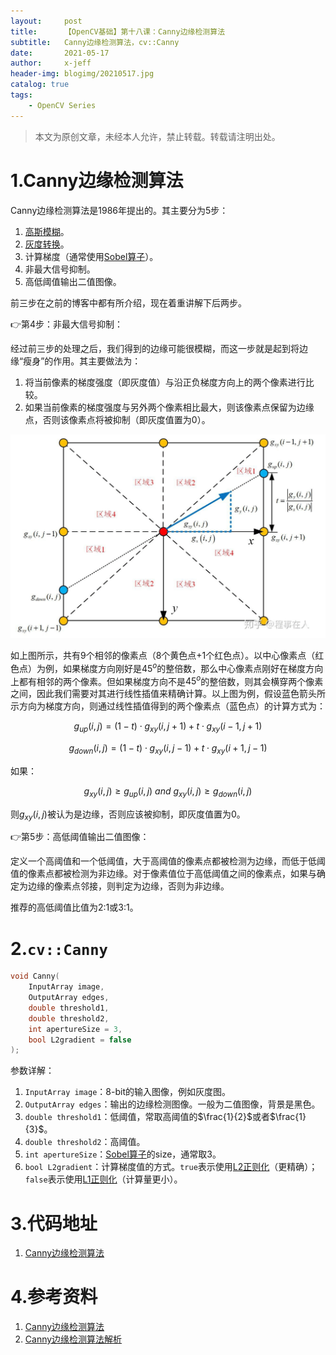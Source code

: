 ```yaml
---
layout:     post
title:      【OpenCV基础】第十八课：Canny边缘检测算法
subtitle:   Canny边缘检测算法，cv::Canny
date:       2021-05-17
author:     x-jeff
header-img: blogimg/20210517.jpg
catalog: true
tags:
    - OpenCV Series
---
```

>本文为原创文章，未经本人允许，禁止转载。转载请注明出处。

# 1.Canny边缘检测算法

Canny边缘检测算法是1986年提出的。其主要分为5步：

1. [高斯模糊](http://shichaoxin.com/2020/03/03/OpenCV基础-第九课-图像模糊/#3高斯模糊)。
2. [灰度转换](http://shichaoxin.com/2019/04/01/OpenCV基础-第二课-加载-修改-保存图像/#4修改图像)。
3. 计算梯度（通常使用[Sobel算子](http://shichaoxin.com/2021/03/01/OpenCV基础-第十六课-Sobel算子/)）。
4. 非最大信号抑制。
5. 高低阈值输出二值图像。

前三步在之前的博客中都有所介绍，现在着重讲解下后两步。

👉第4步：非最大信号抑制：

经过前三步的处理之后，我们得到的边缘可能很模糊，而这一步就是起到将边缘“瘦身”的作用。其主要做法为：

1. 将当前像素的梯度强度（即灰度值）与沿正负梯度方向上的两个像素进行比较。
2. 如果当前像素的梯度强度与另外两个像素相比最大，则该像素点保留为边缘点，否则该像素点将被抑制（即灰度值置为0）。

![](https://github.com/x-jeff/BlogImage/raw/master/OpenCVSeries/Lesson18/18x1.png)

如上图所示，共有9个相邻的像素点（8个黄色点+1个红色点）。以中心像素点（红色点）为例，如果梯度方向刚好是$45^o$的整倍数，那么中心像素点刚好在梯度方向上都有相邻的两个像素。但如果梯度方向不是$45^o$的整倍数，则其会横穿两个像素之间，因此我们需要对其进行线性插值来精确计算。以上图为例，假设蓝色箭头所示方向为梯度方向，则通过线性插值得到的两个像素点（蓝色点）的计算方式为：

$$g_{up}(i,j)=(1-t)\cdot g_{xy}(i,j+1)+t \cdot g_{xy}(i-1,j+1)$$

$$g_{down}(i,j)=(1-t)\cdot g_{xy}(i,j-1)+t \cdot g_{xy}(i+1,j-1)$$

如果：

$$g_{xy}(i,j) \geqslant g_{up}(i,j) \  and \  g_{xy}(i,j) \geqslant g_{down}(i,j)$$

则$g_{xy}(i,j)$被认为是边缘，否则应该被抑制，即灰度值置为0。

👉第5步：高低阈值输出二值图像：

定义一个高阈值和一个低阈值，大于高阈值的像素点都被检测为边缘，而低于低阈值的像素点都被检测为非边缘。对于像素值位于高低阈值之间的像素点，如果与确定为边缘的像素点邻接，则判定为边缘，否则为非边缘。

推荐的高低阈值比值为2:1或3:1。

# 2.`cv::Canny`

```c++
void Canny( 
	InputArray image, 
	OutputArray edges,
	double threshold1, 
	double threshold2,
	int apertureSize = 3, 
	bool L2gradient = false 
);
```

参数详解：

1. `InputArray image`：8-bit的输入图像，例如灰度图。
2. `OutputArray edges`：输出的边缘检测图像。一般为二值图像，背景是黑色。
3. `double threshold1`：低阈值，常取高阈值的$\frac{1}{2}$或者$\frac{1}{3}$。
4. `double threshold2`：高阈值。
5. `int apertureSize`：[Sobel算子](http://shichaoxin.com/2021/03/01/OpenCV基础-第十六课-Sobel算子/)的size，通常取3。
6. `bool L2gradient`：计算梯度值的方式。`true`表示使用[L2正则化](http://shichaoxin.com/2021/03/01/OpenCV基础-第十六课-Sobel算子/#2sobel算子)（更精确）；`false`表示使用[L1正则化](http://shichaoxin.com/2021/03/01/OpenCV基础-第十六课-Sobel算子/#2sobel算子)（计算量更小）。

# 3.代码地址

1. [Canny边缘检测算法](https://github.com/x-jeff/OpenCV_Code_Demo/tree/master/Demo18)

# 4.参考资料

1. [Canny边缘检测算法](https://zhuanlan.zhihu.com/p/99959996)
2. [Canny边缘检测算法解析](https://blog.csdn.net/qq_29462849/article/details/81050212)